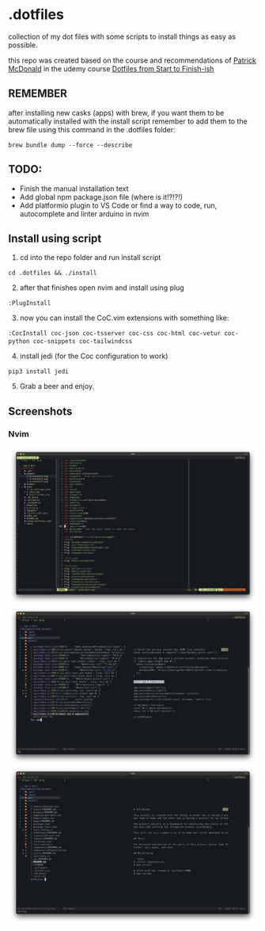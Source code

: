 # .dotfiles
collection of my dot files with some scripts to install things as easy as possible.

this repo was created based on the course and recommendations of [Patrick McDonald](https://twitter.com/EIEIOxyz) in the udemy course [Dotfiles from Start to Finish-ish](https://www.udemy.com/course/dotfiles-from-start-to-finish-ish/?referralCode=445BE0B541C48FE85276)

## REMEMBER
after installing new casks (apps) with brew, if you want them to be automatically installed with the
install script remember to add them to the brew file using this command in the .dotfiles folder:
```
brew bundle dump --force --describe
```

## TODO:
- Finish the manual installation text
- Add global npm package.json file (where is it!?!?!)
- Add platformio plugin to VS Code or find a way to code, run, autocomplete and linter arduino in nvim

## Install using script
1. cd into the repo folder and run install script
```
cd .dotfiles && ./install
```
2. after that finishes open nvim and install using plug
```
:PlugInstall
```
3. now you can install the CoC.vim extensions with something like:
```
:CocInstall coc-json coc-tsserver coc-css coc-html coc-vetur coc-python coc-snippets coc-tailwindcss
```

4. install jedi (for the Coc configuration to work)
```
pip3 install jedi
```

5. Grab a beer and enjoy.


## Screenshots
### Nvim
![vim config](./assets/Screenshot1.png "Regular vim config")
![Fuzy finder](./assets/Screenshot2.png "Fuzy Finder")
![Projetc wide word search](./assets/Screenshot3.png "Project wide word search")
